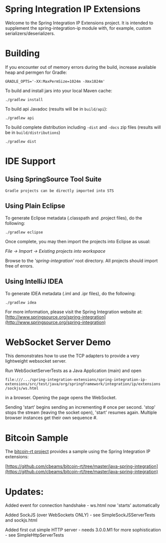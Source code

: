 Spring Integration IP Extensions
=================================================

Welcome to the Spring Integration IP Extensions project. It is intended to supplement the spring-integration-ip module with, for example, custom serializers/deserializers.

# Building

If you encounter out of memory errors during the build, increase available heap and permgen for Gradle:

    GRADLE_OPTS='-XX:MaxPermSize=1024m -Xmx1024m'

To build and install jars into your local Maven cache:

    ./gradlew install

To build api Javadoc (results will be in `build/api`):

    ./gradlew api

To build complete distribution including `-dist` and `-docs` zip files (results will be in `build/distributions`)

    ./gradlew dist

# IDE Support

## Using SpringSource Tool Suite

	Gradle projects can be directly imported into STS

## Using Plain Eclipse

To generate Eclipse metadata (.classpath and .project files), do the following:

    ./gradlew eclipse

Once complete, you may then import the projects into Eclipse as usual:

 *File -> Import -> Existing projects into workspace*

Browse to the *'spring-integration'* root directory. All projects should import free of errors.

## Using IntelliJ IDEA

To generate IDEA metadata (.iml and .ipr files), do the following:

    ./gradlew idea

For more information, please visit the Spring Integration website at:
[http://www.springsource.org/spring-integration](http://www.springsource.org/spring-integration)

# WebSocket Server Demo

This demonstrates how to use the TCP adapters to provide a very lightweight websocket server.

Run WebSocketServerTests as a Java Application (main) and open

`file:///.../spring-integration-extensions/spring-integration-ip-extensions/src/test/java/org/springframework/integration/ip/extensions/sockjs/ws.html`

in a browser. Opening the page opens the WebSocket.

Sending 'start' begins sending an incrementing # once per second. 'stop' stops the stream (leaving the socket open), 'start' resumes again. Multiple browser instances get their own sequence #.

# Bitcoin Sample

The [bitcoin-rt project](https://github.com/cbeams/bitcoin-rt) provides a sample using the Spring Integration IP extensions:
 
[https://github.com/cbeams/bitcoin-rt/tree/master/java-spring-integration](https://github.com/cbeams/bitcoin-rt/tree/master/java-spring-integration)


# Updates:

Added event for connection handshake - ws.html now 'starts' automatically

Added SockJS (over WebSockets ONLY) - see SimpleSockJSServerTests and sockjs.html

Added first cut simple HTTP server - needs 3.0.0.M1 for more sophistication - see SimpleHttpServerTests
